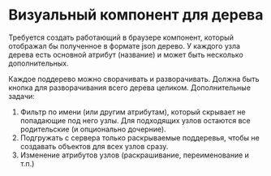 # Визуальный компонент для дерева

Требуется создать работающий в браузере компонент, который отображал бы полученное в формате json дерево. У каждого узла дерева есть основной атрибут (название) и может быть несколько дополнительных.

Каждое поддерево можно сворачивать и разворачивать. Должна быть кнопка для разворачивания всего дерева целиком.
Дополнительные задачи:
1) Фильтр по имени (или другим атрибутам), который скрывает не попадающие под него узлы. Для подходящих узлов остаются все родительские (и опционально дочерние).
2) Подгружать с сервера только раскрываемые поддеревья, чтобы не создавать объектов для всех узлов сразу.
3) Изменение атрибутов узлов (раскрашивание, переименование и т.п.)
